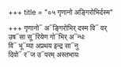 +++
title = "०५ गृणानो अङ्गिरोभिर्दस्म"

+++
गृणानो᳓ अ᳓ङ्गिरोभिर् दस्म वि᳓ वर्  
उष᳓सा सू᳓रियेण गो᳓भिर् अ᳓न्धः  
वि᳓ भू᳓म्या अप्रथय इन्द्र सा᳓नु  
दिवो᳓ र᳓ज उ᳓परम् अस्तभायः